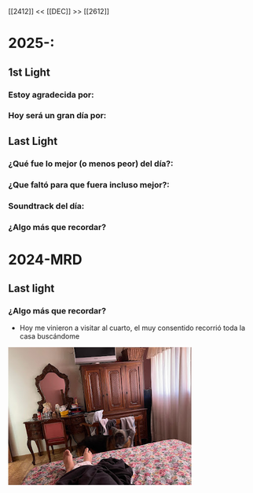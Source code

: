 
[[2412]] << [[DEC]] >> [[2612]]
# 2025-:

## 1st Light

### Estoy agradecida por:


### Hoy será un gran día por:


## Last Light

### ¿Qué fue lo mejor (o menos peor) del día?:


### ¿Que faltó para que fuera incluso mejor?:


### Soundtrack del día:


### ¿Algo más que recordar?


# 2024-MRD
## Last light
### ¿Algo más que recordar?
- Hoy me vinieron a visitar al cuarto, el muy consentido recorrió toda la casa buscándome 

[![](photos/2024-12-25_google-photo_083108.jpg)](https://photos.google.com/lr/photo/AKD7cQLHzvTs1tsj1ddU2UyNqiNDXysjNFHmDVLtoHMW2dvtyWI5hySRFmqicUGdd_gACgKiKouFsw28pO19Yl3rySQpvsFIOg) 
